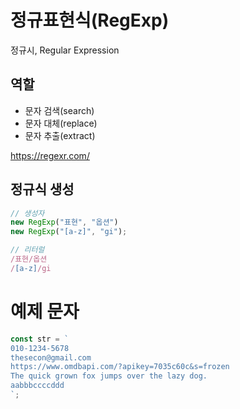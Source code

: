 # 정규표현식(RegExp)

정규시, Regular Expression

## 역할

- 문자 검색(search)
- 문자 대체(replace)
- 문자 추출(extract)

https://regexr.com/

## 정규식 생성

```js
// 생성자
new RegExp("표현", "옵션")
new RegExp("[a-z]", "gi");

// 리터럴
/표현/옵션
/[a-z]/gi
```

# 예제 문자

```js
const str = `
010-1234-5678
thesecon@gmail.com
https://www.omdbapi.com/?apikey=7035c60c&s=frozen
The quick grown fox jumps over the lazy dog.
aabbbccccddd
`;
```
